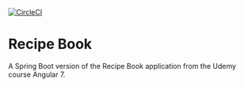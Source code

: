 [![CircleCI](https://circleci.com/gh/lazokin/Spring_RecipeBook.svg?style=svg)](https://circleci.com/gh/lazokin/Spring_RecipeBook)
# Recipe Book
A Spring Boot version of the Recipe Book application from the Udemy course Angular 7.
